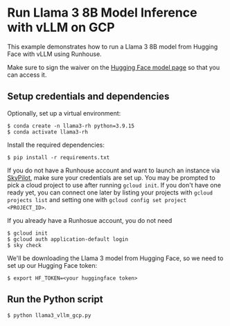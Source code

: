 # Run Llama 3 8B Model Inference with vLLM on GCP

This example demonstrates how to run a Llama 3 8B model from Hugging Face with vLLM using Runhouse.

Make sure to sign the waiver on the [Hugging Face model page](https://huggingface.co/meta-llama/Meta-Llama-3-8B-Instruct)
so that you can access it.

## Setup credentials and dependencies

Optionally, set up a virtual environment:
```shell
$ conda create -n llama3-rh python=3.9.15
$ conda activate llama3-rh
```

Install the required dependencies:

```shell
$ pip install -r requirements.txt
```

If you do not have a Runhouse account and want to launch an instance via [SkyPilot](https://github.com/skypilot-org/skypilot), make sure your credentials are set up. You may be prompted to pick a cloud project to use after running `gcloud init`. If you don't have one ready yet, you can connect one later by listing your projects with `gcloud projects list` and setting one with `gcloud config set project <PROJECT_ID>`.

If you already have a Runhosue account, you do not need

```shell
$ gcloud init
$ gcloud auth application-default login
$ sky check
```

We'll be downloading the Llama 3 model from Hugging Face, so we need to set up our Hugging Face token:

```shell
$ export HF_TOKEN=<your huggingface token>
```

## Run the Python script

```shell
$ python llama3_vllm_gcp.py
```
